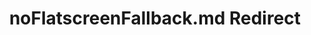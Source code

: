 ---
title: noFlatscreenFallback.md Redirect
redirect_to: /Pages/StereoKit/SKSettings/noFlatscreenFallback.html
---